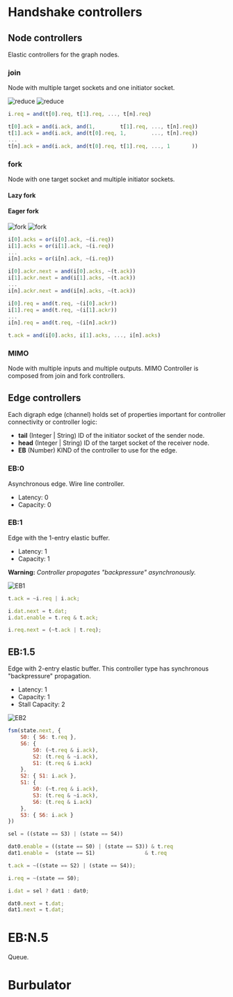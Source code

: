 # Handshake controllers

## Node controllers

Elastic controllers for the graph nodes.

### join

Node with multiple target sockets and one initiator socket.

![reduce](../img/reduce.svg)
![reduce](../img/join.svg)

```js
i.req = and(t[0].req, t[1].req, ..., t[n].req)

t[0].ack = and(i.ack, and(1,        t[1].req, ..., t[n].req))
t[1].ack = and(i.ack, and(t[0].req, 1,        ..., t[n].req))
...
t[n].ack = and(i.ack, and(t[0].req, t[1].req, ..., 1       ))
```

### fork

Node with one target socket and multiple initiator sockets.

#### Lazy fork

#### Eager fork

![fork](../img/fork.svg)
![fork](../img/eager_fork.svg)

```js
i[0].acks = or(i[0].ack, ~(i.req))
i[1].acks = or(i[1].ack, ~(i.req))
...
i[n].acks = or(i[n].ack, ~(i.req))

i[0].ackr.next = and(i[0].acks, ~(t.ack))
i[1].ackr.next = and(i[1].acks, ~(t.ack))
...
i[n].ackr.next = and(i[n].acks, ~(t.ack))

i[0].req = and(t.req, ~(i[0].ackr))
i[1].req = and(t.req, ~(i[1].ackr))
...
i[n].req = and(t.req, ~(i[n].ackr))

t.ack = and(i[0].acks, i[1].acks, ..., i[n].acks)
```

### MIMO

Node with multiple inputs and multiple outputs. MIMO Controller is
composed from join and fork controllers.

## Edge controllers

Each digraph edge (channel) holds set of properties important for
controller connectivity or controller logic:
 * **tail** (Integer | String) ID of the initiator socket of the sender node.
 * **head** (Integer | String) ID of the target socket of the receiver node.
 * **EB** (Number) KIND of the controller to use for the edge.

### EB:0

Asynchronous edge. Wire line controller.

 * Latency: 0
 * Capacity: 0

### EB:1

Edge with the 1-entry elastic buffer.

  * Latency: 1
  * Capacity: 1

**Warning:** *Controller propagates "backpressure" asynchronously.*

![EB1](../img/eb1.svg)

```js
t.ack = ~i.req | i.ack;

i.dat.next = t.dat;
i.dat.enable = t.req & t.ack;

i.req.next = (~t.ack | t.req);
```

## EB:1.5

Edge with 2-entry elastic buffer. This controller type has synchronous
"backpressure" propagation.

  * Latency: 1
  * Capacity: 1
  * Stall Capacity: 2

![EB2](../img/eb1.5.svg)

```js
fsm(state.next, {
    S0: { S6: t.req },
    S6: {
        S0: (~t.req & i.ack),
        S2: (t.req & ~i.ack),
        S1: (t.req & i.ack)
    },
    S2: { S1: i.ack },
    S1: {
        S0: (~t.req & i.ack),
        S3: (t.req & ~i.ack),
        S6: (t.req & i.ack)
    },
    S3: { S6: i.ack }
})

sel = ((state == S3) | (state == S4))

dat0.enable = ((state == S0) | (state == S3)) & t.req
dat1.enable =  (state == S1)                & t.req

t.ack = ~((state == S2) | (state == S4));

i.req = ~(state == S0);

i.dat = sel ? dat1 : dat0;

dat0.next = t.dat;
dat1.next = t.dat;

```

# EB:N.5

Queue.

# Burbulator
